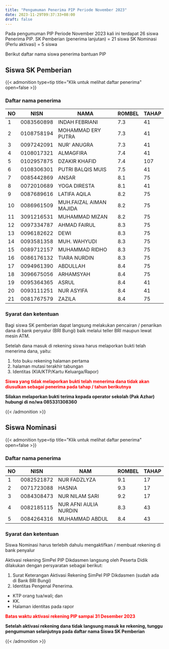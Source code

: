 ```yaml
---
title: "Pengumuman Penerima PIP Periode November 2023"
date: 2023-11-29T09:37:33+08:00
draft: false
---
```


Pada pengumuman PIP Periode November 2023 kali ini terdapat 26 siswa Penerima PIP. 
SK Pemberian (penerima lanjutan)    = 21 siswa 
SK Nominasi (Perlu aktivasi)        = 5 siswa 

Berikut daftar nama siswa penerima bantuan PIP

## Siswa SK Pemberian

{{< admonition type=tip title="Klik untuk melihat daftar penerima" open=false >}}

### Daftar nama penerima

| NO  | NISN       | NAMA                    | ROMBEL | TAHAP |
| --- | ---------- | ----------------------- | ------ | ----- |
| 1   | 0083560898 | INDAH FEBRIANI          | 7.3    | 41    |
| 2   | 0108758194 | MOHAMMAD ERY PUTRA      | 7.3    | 41    |
| 3   | 0097242091 | NUR' ANUGRA             | 7.3    | 41    |
| 4   | 0108017321 | ALMAGFIRA               | 7.4    | 41    |
| 5   | 0102957875 | DZAKIR KHAFID           | 7.4    | 107   |
| 6   | 0108306301 | PUTRI BALQIS MUIS       | 7.5    | 41    |
| 7   | 0085442869 | ANSAR                   | 8.1    | 75    |
| 8   | 0072010689 | YOGA DIRESTA            | 8.1    | 41    |
| 9   | 0087689616 | LATIFA AQILA            | 8.2    | 75    |
| 10  | 0086961509 | MUH.FAIZAL AIMAN MAJIDA | 8.2    | 75    |
| 11  | 3091216531 | MUHAMMAD MIZAN          | 8.2    | 75    |
| 12  | 0097334787 | AHMAD FAIRUL            | 8.3    | 75    |
| 13  | 0096182622 | DEWI                    | 8.3    | 75    |
| 14  | 0093581358 | MUH. WAHYUDI            | 8.3    | 75    |
| 15  | 0089712157 | MUHAMMAD RIDHO          | 8.3    | 75    |
| 16  | 0086176132 | TIARA NURDIN            | 8.3    | 75    |
| 17  | 0094961390 | ABDULLAH                | 8.4    | 75    |
| 18  | 3096675056 | ARHAMSYAH               | 8.4    | 75    |
| 19  | 0095364365 | ASRUL                   | 8.4    | 41    |
| 20  | 0093111251 | NUR ASYIFA              | 8.4    | 41    |
| 21  | 0081767579 | ZAZILA                  | 8.4    | 75    |

### Syarat dan ketentuan

Bagi siswa SK pemberian dapat langsung melakukan pencairan / penarikan dana di bank penyalur (BRI Bungi) baik melalui teller BRI maupun lewat mesin ATM.

Setelah dana masuk di rekening siswa harus melaporkan bukti telah menerima dana, yaitu:

1. foto buku rekening halaman pertama
2. halaman mutasi terakhir tabungan
3. Identitas (KIA/KTP/Kartu Keluarga/Rapor)

<span style="color:#ff0000"> **Siswa yang tidak melaporkan bukti telah menerima dana tidak akan diusulkan sebagai penerima pada tahap / tahun berikutnya** </span>

**Silakan melaporkan bukti terima kepada operator sekolah (Pak Azhar) hubungi di no/wa 085331308360**

{{< /admonition >}}

## Siswa Nominasi

{{< admonition type=tip title="Klik untuk melihat daftar penerima" open=false >}}

### Daftar nama penerima

| NO  | NISN       | NAM                   | ROMBEL | TAHAP |
| --- | ---------- | --------------------- | ------ | ----- |
| 1   | 0082521872 | NUR FADZLYZA          | 9.1    | 17    |
| 2   | 0071723088 | HASNIA                | 9.3    | 17    |
| 3   | 0084308473 | NUR NILAM SARI        | 9.2    | 17    |
| 4   | 0082185115 | NUR AFNI AULIA NURDIN | 8.3    | 43    |
| 5   | 0084264316 | MUHAMMAD ABDUL        | 8.4    | 43    |

### Syarat dan ketentuan

Siswa Nominasi harus terlebih dahulu mengaktifkan / membuat rekening di bank penyalur

Aktivasi rekening SimPel PIP Dikdasmen langsung oleh Peserta Didik dilakukan dengan persyaratan sebagai berikut:

1. Surat Keterangan Aktivasi Rekening SimPel PIP Dikdasmen (sudah ada di Bank BRI Bungi)
2. Identitas Pengenal Penerima.

- KTP orang tua/wali; dan
- KK.
- Halaman identitas pada rapor

<span style="color:#ff0000"> **Batas waktu aktivasi rekening PIP sampai 31 Desember 2023** </span>

**Setelah aktivasi rekening dana tidak langsung masuk ke rekening, tunggu pengumuman selanjutnya pada daftar nama Siswa SK Pemberian**

{{< /admonition >}}
